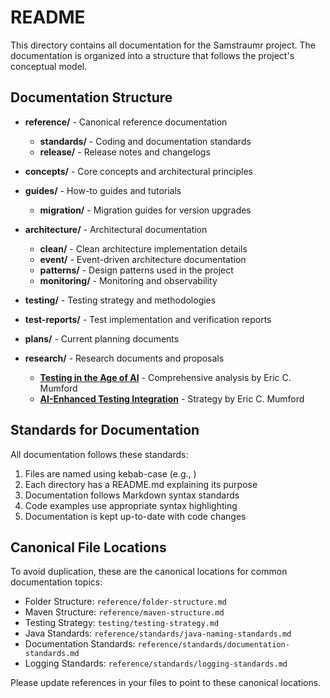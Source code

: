 <!--
Copyright (c) 2025 Eric C. Mumford (@heymumford)

This software was developed with analytical assistance from AI tools 
including Claude 3.7 Sonnet, Claude Code, and Google Gemini Deep Research,
which were used as paid services. All intellectual property rights 
remain exclusively with the copyright holder listed above.

Licensed under the Mozilla Public License 2.0
-->

# README

This directory contains all documentation for the Samstraumr project. The documentation is organized into a structure that follows the project's conceptual model.

## Documentation Structure

- **reference/** - Canonical reference documentation
  - **standards/** - Coding and documentation standards
  - **release/** - Release notes and changelogs
  
- **concepts/** - Core concepts and architectural principles
  
- **guides/** - How-to guides and tutorials
  - **migration/** - Migration guides for version upgrades
  
- **architecture/** - Architectural documentation
  - **clean/** - Clean architecture implementation details
  - **event/** - Event-driven architecture documentation
  - **patterns/** - Design patterns used in the project
  - **monitoring/** - Monitoring and observability
  
- **testing/** - Testing strategy and methodologies
  
- **test-reports/** - Test implementation and verification reports
  
- **plans/** - Current planning documents
  
- **research/** - Research documents and proposals
  - [**Testing in the Age of AI**](research/test-in-age-of-ai.md) - Comprehensive analysis by Eric C. Mumford
  - [**AI-Enhanced Testing Integration**](research/ai-enhanced-testing-integration.md) - Strategy by Eric C. Mumford

## Standards for Documentation

All documentation follows these standards:

1. Files are named using kebab-case (e.g., )
2. Each directory has a README.md explaining its purpose
3. Documentation follows Markdown syntax standards
4. Code examples use appropriate syntax highlighting
5. Documentation is kept up-to-date with code changes

## Canonical File Locations

To avoid duplication, these are the canonical locations for common documentation topics:

- Folder Structure: `reference/folder-structure.md`
- Maven Structure: `reference/maven-structure.md`
- Testing Strategy: `testing/testing-strategy.md`
- Java Standards: `reference/standards/java-naming-standards.md`
- Documentation Standards: `reference/standards/documentation-standards.md`
- Logging Standards: `reference/standards/logging-standards.md`

Please update references in your files to point to these canonical locations.

